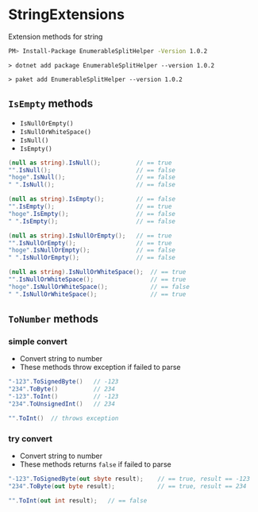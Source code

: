 # StringExtensions
Extension methods for string

```sh
PM> Install-Package EnumerableSplitHelper -Version 1.0.2
```
```
> dotnet add package EnumerableSplitHelper --version 1.0.2
```
```
> paket add EnumerableSplitHelper --version 1.0.2
```

## `IsEmpty` methods

* `IsNullOrEmpty()`
* `IsNullOrWhiteSpace()`
* `IsNull()`
* `IsEmpty()`

```csharp
(null as string).IsNull();          // == true
"".IsNull();                        // == false
"hoge".IsNull();                    // == false
" ".IsNull();                       // == false

(null as string).IsEmpty();         // == false
"".IsEmpty();                       // == true
"hoge".IsEmpty();                   // == false
" ".IsEmpty();                      // == false

(null as string).IsNullOrEmpty();   // == true
"".IsNullOrEmpty();                 // == true
"hoge".IsNullOrEmpty();             // == false
" ".IsNullOrEmpty();                // == false

(null as string).IsNullOrWhiteSpace();  // == true
"".IsNullOrWhiteSpace();                // == true
"hoge".IsNullOrWhiteSpace();            // == false
" ".IsNullOrWhiteSpace();               // == true
```

## `ToNumber` methods

### simple convert

* Convert string to number
* These methods throw exception if failed to parse

```csharp
"-123".ToSignedByte()   // -123
"234".ToByte()          // 234
"-123".ToInt()          // -123
"234".ToUnsignedInt()   // 234

"".ToInt()  // throws exception
```

### try convert

* Convert string to number
* These methods returns `false` if failed to parse

```csharp
"-123".ToSignedByte(out sbyte result);    // == true, result == -123
"234".ToByte(out byte result);            // == true, result == 234

"".ToInt(out int result);   // == false
```
